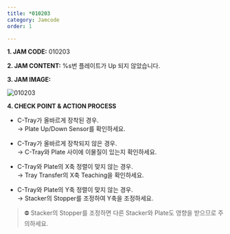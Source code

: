 ```yaml
---
title: *010203
category: Jamcode
order: 1

---
```

**1. JAM CODE:** 010203

**2. JAM CONTENT:** %s번 플레이트가 Up 되지 않았습니다.

**3. JAM IMAGE:**

![010203](https://user-images.githubusercontent.com/85915538/125031298-060fb480-e0bf-11eb-984c-86b0b600eef0.png)

**4. CHECK POINT & ACTION PROCESS**  

* C-Tray가 올바르게 장착된 경우.  
  → Plate Up/Down Sensor를 확인하세요.

* C-Tray가 올바르게 장착되지 않은 경우.  
  → C-Tray와 Plate 사이에 이물질이 있는지 확인하세요.
  
* C-Tray와 Plate의 X축 정렬이 맞지 않는 경우.  
  → Tray Transfer의 X축 Teaching을 확인하세요.
  
* C-Tray와 Plate의 Y축 정렬이 맞지 않는 경우.  
  → Stacker의 Stopper를 조정하여 Y축을 조정하세요.
  
> ⛔ Stacker의 Stopper를 조정하면 다른 Stacker와 Plate도 영향을 받으므로 주의하세요.


<!---
* If the C-Tray is mounted correctly.  
  → Check the Plate Up/Down Sensor.

* If the C-Tray is not mounted correctly.  
  → Check if there is something between C-Tray and Plate.
  
* If the X-axis alignment of C-Tray and Plate does not match.  
  → Adjust the Tray Transfer's X-axis Teaching.
  
* If the Y-axis alignment of C-Tray and Plate does not match.  
  → Adjust the Stacker's stopper to align the Y-axis.
  
> ⛔ Please note that if you adjust the stopper of the stacker, other stackers and plates will also be affected.
  
--->
